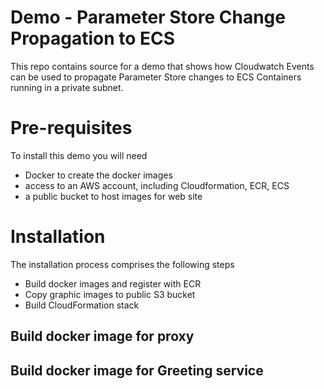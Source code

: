 # Demo - Parameter Store Change Propagation to ECS

This repo contains source for a demo that shows how Cloudwatch Events can
be used to propagate Parameter Store changes to ECS Containers running in
a private subnet.

# Pre-requisites

To install this demo you will need
- Docker to create the docker images
- access to an AWS account, including Cloudformation, ECR, ECS
- a public bucket to host images for web site

# Installation

The installation process comprises the following steps
- Build docker images and register with ECR
- Copy graphic images to public S3 bucket
- Build CloudFormation stack

## Build docker image for proxy


## Build docker image for Greeting service

